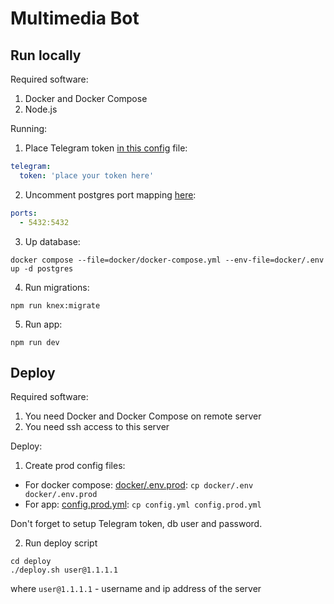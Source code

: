 # Multimedia Bot

## Run locally

Required software:
1. Docker and Docker Compose
2. Node.js

Running:
1. Place Telegram token [in this config](config.yml) file:
  ```yml
  telegram:
    token: 'place your token here'
  ```
2. Uncomment postgres port mapping [here](docker/docker-compose.yml):
  ```yml
  ports:
    - 5432:5432
  ```

3. Up database:
  ```shell
  docker compose --file=docker/docker-compose.yml --env-file=docker/.env up -d postgres
  ```

4. Run migrations:
  ```shell
  npm run knex:migrate
  ```

5. Run app:
  ```shell
  npm run dev
  ```

## Deploy

Required software:
1. You need Docker and Docker Compose on remote server
2. You need ssh access to this server

Deploy:
1. Create prod config files:
  - For docker compose: [docker/.env.prod](docker/.env.prod): `cp docker/.env docker/.env.prod`
  - For app: [config.prod.yml](config.prod.yml): `cp config.yml config.prod.yml`

  Don't forget to setup Telegram token, db user and password.

2. Run deploy script
  ```shell
  cd deploy
  ./deploy.sh user@1.1.1.1
  ```
  where `user@1.1.1.1` - username and ip address of the server
